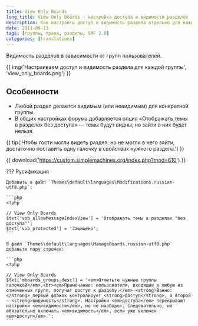 ```yaml
---
title: View Only Boards
long_title: View Only Boards - настройка доступа и видимости разделов
description: Как настроить доступ и видимость раздела отдельно для каждой группы.
date: 2011-09-13
tags: [группы, права, разделы, SMF 2.0]
categories: [translations]
---
```


Видимость разделов в зависимости от групп пользователей.

<!-- more -->

{{ img('Настраиваем доступ и видимость раздела для каждой группы', 'view_only_boards.png') }}

## Особенности

* Любой раздел делается видимым (или невидимым) для конкретной группы.
* В общих настройках форума добавляется опция «Отображать темы в разделах без доступа» — темы будут видны, но зайти в них будет нельзя.

{{ tip('Чтобы гости могли видеть раздел, но не могли в него зайти, достаточно поставить одну галочку в свойствах нужного раздела.') }}

{{ download('https://custom.simplemachines.org/index.php?mod=610') }}

??? Русификация

    Добавить в файл `Themes\default\languages\Modifications.russian-utf8.php`:

    ```php
    <?php

    // View Only Boards
    $txt['vob_allowMessageIndexView'] = 'Отображать темы в разделах "без доступа"';
    $txt['vob_protected'] = 'Защищено';
    ```

    В файл `Themes\default\languages\ManageBoards.russian-utf8.php` добавьте пару строчек:

    ```php
    <?php

    // View Only Boards
    $txt['mboards_groups_desc'] = '<em>Отметьте нужные группы галочкой</em>.<br><em>Примечание: пользователи, входящие в любую из отмеченных групп, получат доступ к разделу.</em> <strong>Важно:</strong> первый флажок контролирует <strong>доступ</strong>, а второй — <strong>видимость</strong>. Настройки <em>доступа</em> перекрывают настройки <em>видимости</em>, но не наоборот. Следовательно, не обязательно включать <em>видимость</em>, если уже включен <em>доступ</em>.';
    ```
